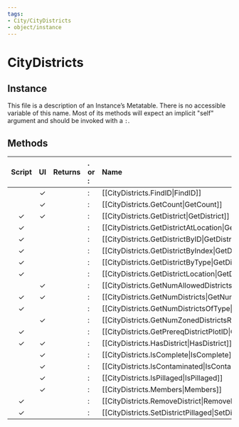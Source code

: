 ```yaml
---
tags:
- City/CityDistricts
- object/instance
---
```

# CityDistricts
## Instance
This file is a description of an Instance’s Metatable. There is no accessible variable of this name. Most of its methods will expect an implicit "self" argument and should be invoked with a `:`.

## Methods
| Script | UI  | Returns | . or : | Name | Arguments |
|:------:|:---:| -------:|:---- |:---- |:--------- |
| |✓||:|[[CityDistricts.FindID\|FindID]]||
| |✓||:|[[CityDistricts.GetCount\|GetCount]]||
|✓|✓||:|[[CityDistricts.GetDistrict\|GetDistrict]]||
|✓| ||:|[[CityDistricts.GetDistrictAtLocation\|GetDistrictAtLocation]]||
|✓| ||:|[[CityDistricts.GetDistrictByID\|GetDistrictByID]]||
|✓| ||:|[[CityDistricts.GetDistrictByIndex\|GetDistrictByIndex]]||
|✓| ||:|[[CityDistricts.GetDistrictByType\|GetDistrictByType]]||
|✓| ||:|[[CityDistricts.GetDistrictLocation\|GetDistrictLocation]]||
| |✓||:|[[CityDistricts.GetNumAllowedDistrictsRequiringPopulation\|GetNumAllowedDistrictsRequiringPopulation]]||
|✓|✓||:|[[CityDistricts.GetNumDistricts\|GetNumDistricts]]||
|✓| ||:|[[CityDistricts.GetNumDistrictsOfType\|GetNumDistrictsOfType]]||
| |✓||:|[[CityDistricts.GetNumZonedDistrictsRequiringPopulation\|GetNumZonedDistrictsRequiringPopulation]]||
|✓| ||:|[[CityDistricts.GetPrereqDistrictPlotID\|GetPrereqDistrictPlotID]]||
|✓|✓||:|[[CityDistricts.HasDistrict\|HasDistrict]]||
| |✓||:|[[CityDistricts.IsComplete\|IsComplete]]||
| |✓||:|[[CityDistricts.IsContaminated\|IsContaminated]]||
| |✓||:|[[CityDistricts.IsPillaged\|IsPillaged]]||
| |✓||:|[[CityDistricts.Members\|Members]]||
|✓| ||:|[[CityDistricts.RemoveDistrict\|RemoveDistrict]]||
|✓| ||:|[[CityDistricts.SetDistrictPillaged\|SetDistrictPillaged]]||
